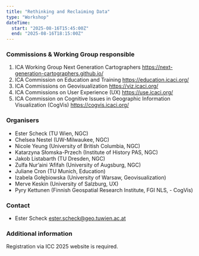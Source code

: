 ```yaml
---
title: "Rethinking and Reclaiming Data"
type: "Workshop"
dateTime:
  start: "2025-08-16T15:45:00Z"
  end: "2025-08-16T18:15:00Z"
---
```


### Commissions & Working Group responsible

1. ICA Working Group Next Generation Cartographers https://next-generation-cartographers.github.io/
1. ICA Commission on Education and Training https://education.icaci.org/
1. ICA Commissions on Geovisualization https://viz.icaci.org/
1. ICA Commissions on User Experience (UX) https://use.icaci.org/
1. ICA Commission on Cognitive Issues in Geographic Information Visualization (CogVis) https://cogvis.icaci.org/

### Organisers

- Ester Scheck (TU Wien, NGC)
- Chelsea Nestel (UW-Milwaukee, NGC)
- Nicole Yeung (University of British Columbia, NGC)
- Katarzyna Słomska-Przech (Institute of History PAS, NGC)
- Jakob Listabarth (TU Dresden, NGC)
- Zulfa Nur’aini ‘Afifah (University of Augsburg, NGC)
- Juliane Cron (TU Munich, Education)
- Izabela Gołębiowska (University of Warsaw, Geovisualization)
- Merve Keskin (University of Salzburg, UX)
- Pyry Kettunen (Finnish Geospatial Research Institute, FGI NLS, - CogVis)

### Contact

- Ester Scheck ester.scheck@geo.tuwien.ac.at

### Additional information

Registration via ICC 2025 website is required.
